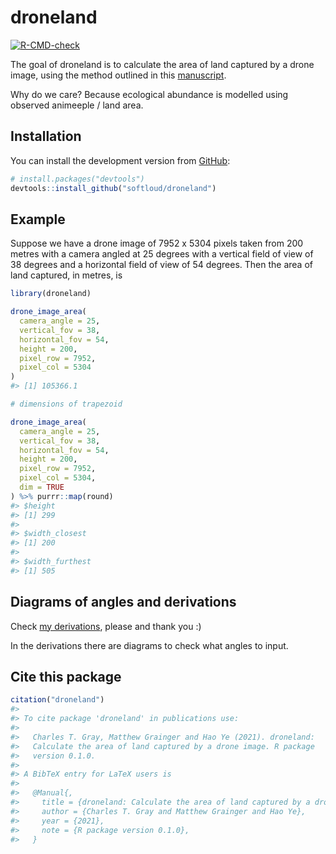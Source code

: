 
<!-- README.md is generated from README.Rmd. Please edit that file -->

# droneland

<!-- badges: start -->

[![R-CMD-check](https://github.com/softloud/droneland/workflows/R-CMD-check/badge.svg)](https://github.com/softloud/droneland/actions)
<!-- badges: end -->

The goal of droneland is to calculate the area of land captured by a
drone image, using the method outlined in this
[manuscript](https://www.tandfonline.com/doi/full/10.1080/01431161.2017.1280639).

Why do we care? Because ecological abundance is modelled using observed
animeeple / land area.

## Installation

You can install the development version from
[GitHub](https://github.com/):

``` r
# install.packages("devtools")
devtools::install_github("softloud/droneland")
```

## Example

Suppose we have a drone image of 7952 x 5304 pixels taken from 200
metres with a camera angled at 25 degrees with a vertical field of view
of 38 degrees and a horizontal field of view of 54 degrees. Then the
area of land captured, in metres, is

``` r
library(droneland)

drone_image_area(
  camera_angle = 25,
  vertical_fov = 38,
  horizontal_fov = 54,
  height = 200,
  pixel_row = 7952,
  pixel_col = 5304
)
#> [1] 105366.1

# dimensions of trapezoid

drone_image_area(
  camera_angle = 25,
  vertical_fov = 38,
  horizontal_fov = 54,
  height = 200,
  pixel_row = 7952,
  pixel_col = 5304,
  dim = TRUE
) %>% purrr::map(round)
#> $height
#> [1] 299
#> 
#> $width_closest
#> [1] 200
#> 
#> $width_furthest
#> [1] 505
```

## Diagrams of angles and derivations

Check [my derivations](https://www.overleaf.com/read/twnpsndycrgw),
please and thank you :)

In the derivations there are diagrams to check what angles to input.

## Cite this package

``` r
citation("droneland")
#> 
#> To cite package 'droneland' in publications use:
#> 
#>   Charles T. Gray, Matthew Grainger and Hao Ye (2021). droneland:
#>   Calculate the area of land captured by a drone image. R package
#>   version 0.1.0.
#> 
#> A BibTeX entry for LaTeX users is
#> 
#>   @Manual{,
#>     title = {droneland: Calculate the area of land captured by a drone image},
#>     author = {Charles T. Gray and Matthew Grainger and Hao Ye},
#>     year = {2021},
#>     note = {R package version 0.1.0},
#>   }
```
